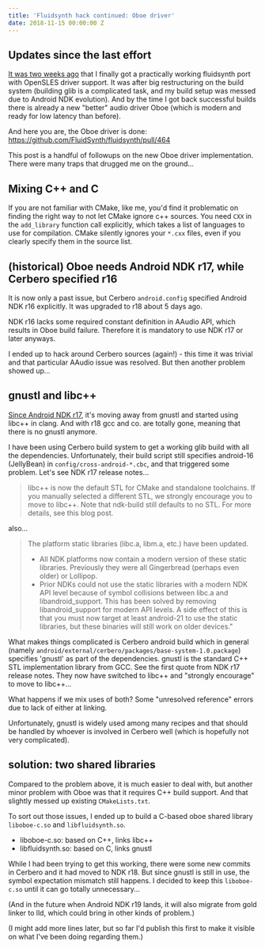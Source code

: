 ```yaml
---
title: 'Fluidsynth hack continued: Oboe driver'
date: 2018-11-15 00:00:00 Z
---
```


## Updates since the last effort

[It was two weeks ago](https://dev.to/atsushieno/fluidsynth-20x-for-android-4j6b) that I finally got a practically working fluidsynth port with OpenSLES driver support. It was after big restructuring on the build system (building glib is a complicated task, and my build setup was messed due to Android NDK evolution). And by the time I got back successful builds there is already a new "better" audio driver Oboe (which is modern and ready for low latency than before).

And here you are, the Oboe driver is done: https://github.com/FluidSynth/fluidsynth/pull/464

This post is a handful of followups on the new Oboe driver implementation. There were many traps that drugged me on the ground...


## Mixing C++ and C

If you are not familiar with CMake, like me, you'd find it problematic on finding the right way to not let CMake ignore c++ sources. You need `CXX` in the `add_library` function call explicitly, which takes a list of languages to use for compilation. CMake silently ignores your `*.cxx` files, even if you clearly specify them in the source list.


## (historical) Oboe needs Android NDK r17, while Cerbero specified r16

It is now only a past issue, but Cerbero `android.config` specified Android NDK r16 explicitly. It was upgraded to r18 about 5 days ago.

NDK r16 lacks some required constant definition in AAudio API, which results in Oboe build failure. Therefore it is mandatory to use NDK r17 or later anyways.

I ended up to hack around Cerbero sources (again!) - this time it was trivial and that particular AAudio issue was resolved. But then another problem showed up...

## gnustl and libc++

[Since Android NDK r17](https://github.com/android-ndk/ndk/wiki/Changelog-r17), it's moving away from gnustl and started using libc++ in clang. And with r18 gcc and co. are totally gone, meaning that there is no gnustl anymore.

I have been using Cerbero build system to get a working glib build with all the dependencies. Unfortunately, their build script still specifies android-16 (JellyBean) in `config/cross-android-*.cbc`, and that triggered some problem. Let's see NDK r17 release notes...

> libc++ is now the default STL for CMake and standalone toolchains. If you manually selected a different STL, we strongly encourage you to move to libc++. Note that ndk-build still defaults to no STL. For more details, see this blog post.

also...

> The platform static libraries (libc.a, libm.a, etc.) have been updated.
>
> - All NDK platforms now contain a modern version of these static libraries. Previously they were all Gingerbread (perhaps even older) or Lollipop.
> - Prior NDKs could not use the static libraries with a modern NDK API level because of symbol collisions between libc.a and libandroid_support. This has been solved by removing libandroid_support for modern API levels. A side effect of this is that you must now target at least android-21 to use the static libraries, but these binaries will still work on older devices."

What makes things complicated is Cerbero android build which in general (namely `android/external/cerbero/packages/base-system-1.0.package`) specifies 'gnustl' as part of the dependencies. gnustl is the standard C++ STL implementation library from GCC. See the first quote from NDK r17 release notes. They now have switched to libc++ and "strongly encourage" to move to libc++...

What happens if we mix uses of both? Some "unresolved reference" errors due to lack of either at linking.

Unfortunately, gnustl is widely used among many recipes and that should be handled by whoever is involved in Cerbero well (which is hopefully not very complicated).

## solution: two shared libraries

Compared to the problem above, it is much easier to deal with, but another minor problem with Oboe was that it requires C++ build support. And that slightly messed up existing `CMakeLists.txt`.

To sort out those issues, I ended up to build a C-based oboe shared library `liboboe-c.so` and `libfluidsynth.so`.


- liboboe-c.so: based on C++, links libc++
- libfluidsynth.so: based on C, links gnustl

While I had been trying to get this working, there were some new commits in Cerbero and it had moved to NDK r18. But since gnustl is still in use, the symbol expectation mismatch still happens. I decided to keep this `liboboe-c.so` until it can go totally unnecessary...

(And in the future when Android NDK r19 lands, it will also migrate from gold linker to lld, which could bring in other kinds of problem.)

(I might add more lines later, but so far I'd publish this first to make it visible on what I've been doing regarding them.)
